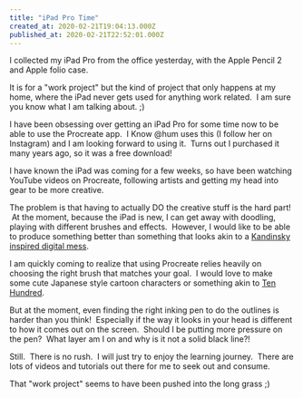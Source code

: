 ```yaml
---
title: "iPad Pro Time"
created_at: 2020-02-21T19:04:13.000Z
published_at: 2020-02-21T22:52:01.000Z
---
```

I collected my iPad Pro from the office yesterday, with the Apple Pencil 2 and Apple folio case.

It is for a "work project" but the kind of project that only happens at my home, where the iPad never gets used for anything work related.  I am sure you know what I am talking about. ;)

I have been obsessing over getting an iPad Pro for some time now to be able to use the Procreate app.  I Know @hum uses this (I follow her on Instagram) and I am looking forward to using it.  Turns out I purchased it many years ago, so it was a free download!

I have known the iPad was coming for a few weeks, so have been watching YouTube videos on Procreate, following artists and getting my head into gear to be more creative.

The problem is that having to actually DO the creative stuff is the hard part!  At the moment, because the iPad is new, I can get away with doodling, playing with different brushes and effects.  However, I would like to be able to produce something better than something that looks akin to a [Kandinsky inspired digital mess](https://www.arsmundi.com/en/artwork/bild-diagonale-1923-gerahmt-877527.R1.html).

I am quickly coming to realize that using Procreate relies heavily on choosing the right brush that matches your goal.  I would love to make some cute Japanese style cartoon characters or something akin to [Ten Hundred](https://www.tenhundredart.com/).

But at the moment, even finding the right inking pen to do the outlines is harder than you think!  Especially if the way it looks in your head is different to how it comes out on the screen.  Should I be putting more pressure on the pen?  What layer am I on and why is it not a solid black line?!

Still.  There is no rush.  I will just try to enjoy the learning journey.  There are lots of videos and tutorials out there for me to seek out and consume.

That "work project" seems to have been pushed into the long grass ;)
